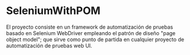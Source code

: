 # SeleniumWithPOM

El proyecto consiste en un framework de automatización de pruebas basado en Selenium WebDriver empleando el patrón de diseño "page object model"; que sirve como punto de partida en cualquier proyecto de automatización de pruebas web UI.

